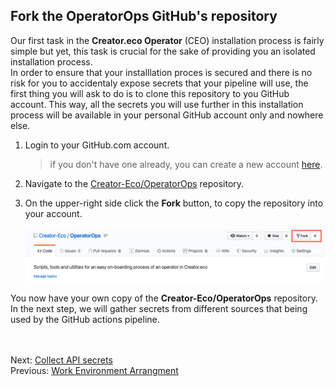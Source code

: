## Fork the OperatorOps GitHub's repository  

Our first task in the **Creator.eco Operator** (CEO) installation process is fairly simple but yet, this task is crucial for the sake of providing you an isolated installation process.  
In order to ensure that your installlation proces is secured and there is no risk for you to accidentaly expose secrets that your pipeline will use, the first thing you will ask to do is to clone this repository to you GitHub account. This way, all the secrets you will use further in this installation process will be available in your personal GitHub account only and nowhere else.

1. Login to your GitHub.com account.
   > if you don't have one already, you can create a new account [here](https://github.com/join?source=login).
2. Navigate to the [Creator-Eco/OperatorOps](https://github.com/Creator-Eco/OperatorOps) repository.
3. On the upper-right side click the **Fork** button, to copy the repository into your account.
   
   ![fork the Creator-Eco/OperatorOps](images/github-fork.png)

You now have your own copy of the **Creator-Eco/OperatorOps** repository.  
In the next step, we will gather secrets from different sources that being used by the GitHub actions pipeline.

<br/><br/>
Next: [Collect API secrets](07-collect-api-keys.md)  
Previous: [Work Environment Arrangment](05-work-env-arrange.md)  
